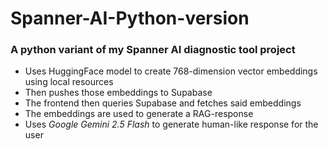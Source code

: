 # Spanner-AI-Python-version
### A python variant of my Spanner AI diagnostic tool project

- Uses HuggingFace model to create 768-dimension vector embeddings using local resources
- Then pushes those embeddings to Supabase
- The frontend then queries Supabase and fetches said embeddings
- The embeddings are used to generate a RAG-response
- Uses *Google Gemini 2.5 Flash* to generate human-like response for the user
